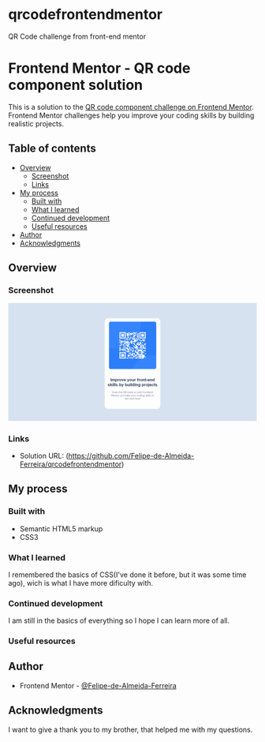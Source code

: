 # qrcodefrontendmentor
QR Code challenge from front-end mentor
# Frontend Mentor - QR code component solution

This is a solution to the [QR code component challenge on Frontend Mentor](https://www.frontendmentor.io/challenges/qr-code-component-iux_sIO_H). Frontend Mentor challenges help you improve your coding skills by building realistic projects.

## Table of contents

- [Overview](#overview)
  - [Screenshot](#screenshot)
  - [Links](#links)
- [My process](#my-process)
  - [Built with](#built-with)
  - [What I learned](#what-i-learned)
  - [Continued development](#continued-development)
  - [Useful resources](#useful-resources)
- [Author](#author)
- [Acknowledgments](#acknowledgments)

## Overview

### Screenshot

![](https://github.com/Felipe-de-Almeida-Ferreira/qrcodefrontendmentor/blob/main/images/qrcodescreenshot.png)

### Links

- Solution URL: (https://github.com/Felipe-de-Almeida-Ferreira/qrcodefrontendmentor)

## My process

### Built with

- Semantic HTML5 markup
- CSS3

### What I learned

I remembered the basics of CSS(I've done it before, but it was some time ago), wich is what I have more dificulty with.

### Continued development

I am still in the basics of everything so I hope I can learn more of all.

### Useful resources

## Author

- Frontend Mentor - [@Felipe-de-Almeida-Ferreira](https://www.frontendmentor.io/profile/Felipe-de-Almeida-Ferreira)

## Acknowledgments

I want to give a thank you to my brother, that helped me with my questions.
